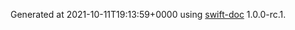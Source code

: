Generated at 2021-10-11T19:13:59+0000 using [swift-doc](https://github.com/SwiftDocOrg/swift-doc) 1.0.0-rc.1.
